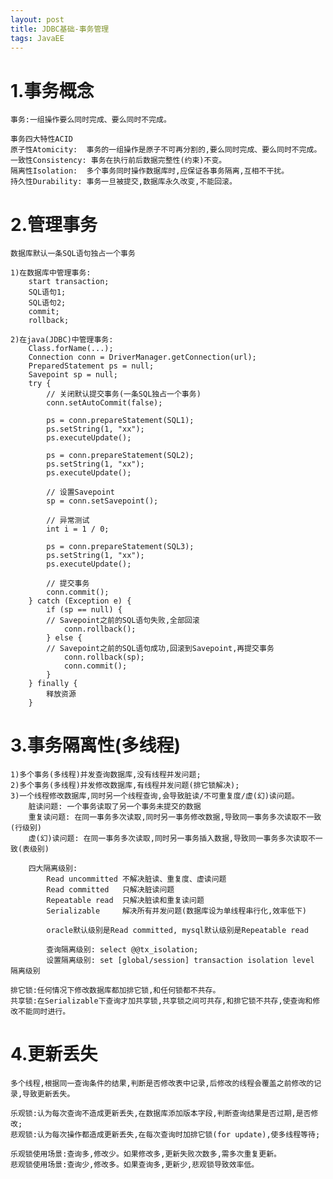 ```yaml
---
layout: post
title: JDBC基础-事务管理
tags: JavaEE
---
```

# 1.事务概念
	事务:一组操作要么同时完成、要么同时不完成。
	
	事务四大特性ACID
	原子性Atomicity:  事务的一组操作是原子不可再分割的,要么同时完成、要么同时不完成。
	一致性Consistency: 事务在执行前后数据完整性(约束)不变。	
	隔离性Isolation:  多个事务同时操作数据库时,应保证各事务隔离,互相不干扰。
	持久性Durability: 事务一旦被提交,数据库永久改变,不能回滚。
	
# 2.管理事务
	数据库默认一条SQL语句独占一个事务
	
	1)在数据库中管理事务:	
		start transaction;
		SQL语句1;
		SQL语句2;	
		commit;
		rollback;
                
	2)在java(JDBC)中管理事务:
		Class.forName(...);
		Connection conn = DriverManager.getConnection(url);		
		PreparedStatement ps = null;		
		Savepoint sp = null;
		try {
			// 关闭默认提交事务(一条SQL独占一个事务)
			conn.setAutoCommit(false);

			ps = conn.prepareStatement(SQL1);
			ps.setString(1, "xx");
			ps.executeUpdate();
			
			ps = conn.prepareStatement(SQL2);
			ps.setString(1, "xx");
			ps.executeUpdate();

			// 设置Savepoint
			sp = conn.setSavepoint();
			
			// 异常测试
			int i = 1 / 0;
			
			ps = conn.prepareStatement(SQL3);
			ps.setString(1, "xx");
			ps.executeUpdate();
			
			// 提交事务
			conn.commit();
		} catch (Exception e) {		
			if (sp == null) {
			// Savepoint之前的SQL语句失败,全部回滚
				conn.rollback();
			} else {
			// Savepoint之前的SQL语句成功,回滚到Savepoint,再提交事务
				conn.rollback(sp);
				conn.commit();
			}
		} finally {
			释放资源
		}
	
# 3.事务隔离性(多线程)
	1)多个事务(多线程)并发查询数据库,没有线程并发问题;
	2)多个事务(多线程)并发修改数据库,有线程并发问题(排它锁解决); 	
	3)一个线程修改数据库,同时另一个线程查询,会导致脏读/不可重复度/虚(幻)读问题。
		脏读问题: 一个事务读取了另一个事务未提交的数据
		重复读问题: 在同一事务多次读取,同时另一事务修改数据,导致同一事务多次读取不一致(行级别)
		虚(幻)读问题: 在同一事务多次读取,同时另一事务插入数据,导致同一事务多次读取不一致(表级别)
		
		四大隔离级别:
			Read uncommitted 不解决脏读、重复度、虚读问题
			Read committed 	 只解决脏读问题
			Repeatable read  只解决脏读和重复读问题
			Serializable 	 解决所有并发问题(数据库设为单线程串行化,效率低下)
			
			oracle默认级别是Read committed, mysql默认级别是Repeatable read
			
			查询隔离级别: select @@tx_isolation;
			设置隔离级别: set [global/session] transaction isolation level 隔离级别

	排它锁:任何情况下修改数据库都加排它锁,和任何锁都不共存。		
	共享锁:在Serializable下查询才加共享锁,共享锁之间可共存,和排它锁不共存,使查询和修改不能同时进行。	
	
# 4.更新丢失
	多个线程,根据同一查询条件的结果,判断是否修改表中记录,后修改的线程会覆盖之前修改的记录,导致更新丢失。
	
	乐观锁:认为每次查询不造成更新丢失,在数据库添加版本字段,判断查询结果是否过期,是否修改;
	悲观锁:认为每次操作都造成更新丢失,在每次查询时加排它锁(for update),使多线程等待; 	
	
	乐观锁使用场景:查询多,修改少。如果修改多,更新失败次数多,需多次重复更新。
	悲观锁使用场景:查询少,修改多。如果查询多,更新少,悲观锁导致效率低。